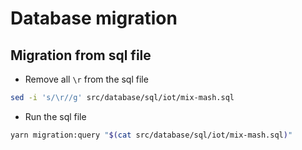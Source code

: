 # Database migration

## Migration from sql file

- Remove all `\r` from the sql file

```bash
sed -i 's/\r//g' src/database/sql/iot/mix-mash.sql
```

- Run the sql file

```bash
yarn migration:query "$(cat src/database/sql/iot/mix-mash.sql)"
```
